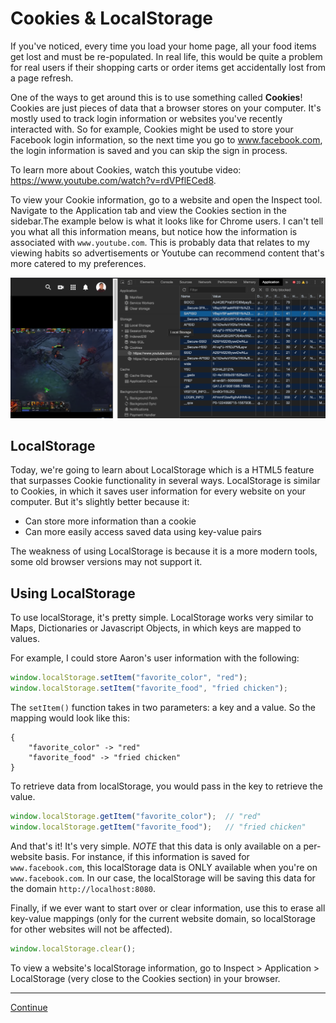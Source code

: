 # Cookies & LocalStorage

If you've noticed, every time you load your home page, all your food items get lost and must be re-populated. In real life, this would be quite a problem for real users if their shopping carts or order items get accidentally lost from a page refresh.

One of the ways to get around this is to use something called **Cookies**! Cookies are just pieces of data that a browser stores on your computer. It's mostly used to track login information or websites you've recently interacted with. So for example, Cookies might be used to store your Facebook login information, so the next time you go to www.facebook.com, the login information is saved and you can skip the sign in process.

To learn more about Cookies, watch this youtube video: https://www.youtube.com/watch?v=rdVPflECed8.

To view your Cookie information, go to a website and open the Inspect tool.
Navigate to the Application tab and view the Cookies section in the sidebar.The example below is what it looks like for Chrome users. I can't tell you what all this information means, but notice how the information is associated with `www.youtube.com`. This is probably data that relates to my viewing habits so advertisements or Youtube can recommend content that's more catered to my preferences.

![Screenshot_Inspect_Cookies](../images/screenshot_inspect_cookies.png)

## LocalStorage

Today, we're going to learn about LocalStorage which is a HTML5 feature that surpasses Cookie functionality in several ways. LocalStorage is similar to Cookies, in which it saves user information for every website on your computer. But it's slightly better because it:

- Can store more information than a cookie
- Can more easily access saved data using key-value pairs

The weakness of using LocalStorage is because it is a more modern tools, some old browser versions may not support it.

## Using LocalStorage

To use localStorage, it's pretty simple. LocalStorage works very similar to Maps, Dictionaries or Javascript Objects, in which keys are mapped to values.

For example, I could store Aaron's user information with the following:

```javascript
window.localStorage.setItem("favorite_color", "red");
window.localStorage.setItem("favorite_food", "fried chicken");
```

The `setItem()` function takes in two parameters: a key and a value. So the mapping would look like this:

```
{
    "favorite_color" -> "red"
    "favorite_food" -> "fried chicken"
}
```

To retrieve data from localStorage, you would pass in the key to retrieve the value.

```javascript
window.localStorage.getItem("favorite_color");  // "red"
window.localStorage.getItem("favorite_food");   // "fried chicken"
```

And that's it! It's very simple. *NOTE* that this data is only available on a per-website basis. For instance, if this information is saved for `www.facebook.com`, this localStorage data is ONLY available when you're on `www.facebook.com`. In our case, the localStorage will be saving this data for the domain `http://localhost:8080`.

Finally, if we ever want to start over or clear information, use this to erase all key-value mappings (only for the current website domain, so localStorage for other websites will not be affected).

```javascript
window.localStorage.clear();
```

To view a website's localStorage information, go to Inspect > Application > LocalStorage (very close to the Cookies section) in your browser.

---

[Continue](./16b_component_didmount.md)